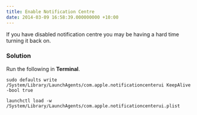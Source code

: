 ```yaml
---
title: Enable Notification Centre
date: 2014-03-09 16:58:39.000000000 +10:00
---
```

If you have disabled notification centre you may be having a hard time turning it back on.

### Solution
Run the following in **Terminal**.

	sudo defaults write /System/Library/LaunchAgents/com.apple.notificationcenterui KeepAlive -bool true

    launchctl load -w /System/Library/LaunchAgents/com.apple.notificationcenterui.plist
